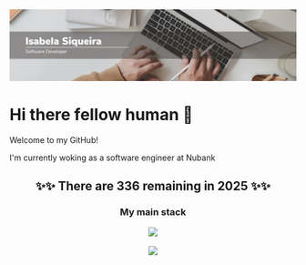 <img src="https://raw.githubusercontent.com/Isabela192/Isabela192/main/github_banner.png">

# Hi there fellow human 👋

Welcome to my GitHub!

I'm currently woking as a software engineer at Nubank 

<h2  align='center'>✨✨ There are 336 remaining in 2025 ✨✨ </h2>

<h3 align='center'> My main stack </h3>
<p align="center">
  <a href="https://skillicons.dev">
    <img src="https://skillicons.dev/icons?i=git,docker,python,clojure,r" />
  </a>
</p>

<p align='center'>
<a href='https://www.linkedin.com/in/isabela-siqueira-611641128/'><img src="https://img.shields.io/badge/linkedin-%230077B5.svg?&style=for-the-badge&logo=linkedin&logoColor=white">
</p>

